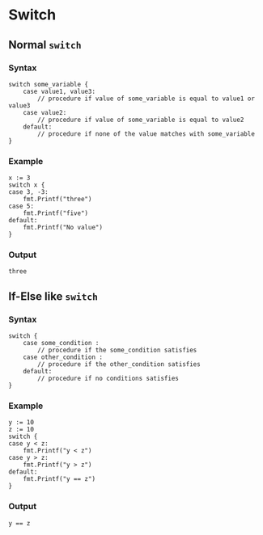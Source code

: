 # Switch

## Normal `switch`

### Syntax

```golang
switch some_variable {
	case value1, value3:
		// procedure if value of some_variable is equal to value1 or value3
	case value2:
		// procedure if value of some_variable is equal to value2
	default:
		// procedure if none of the value matches with some_variable
}
```

### Example

```golang
x := 3
switch x {
case 3, -3:
	fmt.Printf("three")
case 5:
	fmt.Printf("five")
default:
	fmt.Printf("No value")
}
```

### Output

```
three
```

## If-Else like `switch`

### Syntax

```golang
switch {
	case some_condition :
		// procedure if the some_condition satisfies
	case other_condition :
		// procedure if the other_condition satisfies
	default:
		// procedure if no conditions satisfies
}
```

### Example

```golang
y := 10
z := 10
switch {
case y < z:
	fmt.Printf("y < z")
case y > z:
	fmt.Printf("y > z")
default:
	fmt.Printf("y == z")
}
```

### Output

```
y == z
```